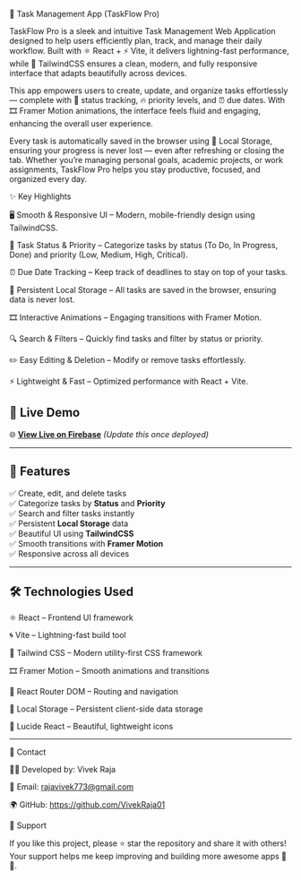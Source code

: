 📝 Task Management App (TaskFlow Pro)

TaskFlow Pro is a sleek and intuitive Task Management Web Application designed to help users efficiently plan, track, and manage their daily workflow. Built with ⚛️ React + ⚡ Vite, it delivers lightning-fast performance, while 🎨 TailwindCSS ensures a clean, modern, and fully responsive interface that adapts beautifully across devices.

This app empowers users to create, update, and organize tasks effortlessly — complete with 📌 status tracking, 🔥 priority levels, and ⏰ due dates. With 🎞️ Framer Motion animations, the interface feels fluid and engaging, enhancing the overall user experience.

Every task is automatically saved in the browser using 💾 Local Storage, ensuring your progress is never lost — even after refreshing or closing the tab. Whether you’re managing personal goals, academic projects, or work assignments, TaskFlow Pro helps you stay productive, focused, and organized every day.

✨ Key Highlights

🖥️ Smooth & Responsive UI – Modern, mobile-friendly design using TailwindCSS.

📌 Task Status & Priority – Categorize tasks by status (To Do, In Progress, Done) and priority (Low, Medium, High, Critical).

⏰ Due Date Tracking – Keep track of deadlines to stay on top of your tasks.

💾 Persistent Local Storage – All tasks are saved in the browser, ensuring data is never lost.

🎞️ Interactive Animations – Engaging transitions with Framer Motion.

🔍 Search & Filters – Quickly find tasks and filter by status or priority.

✏️ Easy Editing & Deletion – Modify or remove tasks effortlessly.

⚡ Lightweight & Fast – Optimized performance with React + Vite.

## 🚀 Live Demo

🌐 **[View Live on Firebase](https://your-firebase-link.web.app/)** *(Update this once deployed)*

---

## 🧠 Features

✅ Create, edit, and delete tasks  
✅ Categorize tasks by **Status** and **Priority**  
✅ Search and filter tasks instantly  
✅ Persistent **Local Storage** data  
✅ Beautiful UI using **TailwindCSS**  
✅ Smooth transitions with **Framer Motion**  
✅ Responsive across all devices  

---

## 🛠️ Technologies Used

⚛️ React – Frontend UI framework

🌀 Vite – Lightning-fast build tool

🎨 Tailwind CSS – Modern utility-first CSS framework

🎞️ Framer Motion – Smooth animations and transitions

🧩 React Router DOM – Routing and navigation

💾 Local Storage – Persistent client-side data storage

🧠 Lucide React – Beautiful, lightweight icons


---

📧 Contact

👨‍💻 Developed by: Vivek Raja

📮 Email: rajavivek773@gmail.com

🌍 GitHub: https://github.com/VivekRaja01

💖 Support

If you like this project, please ⭐ star the repository and share it with others!
Your support helps me keep improving and building more awesome apps 🚀✨.

